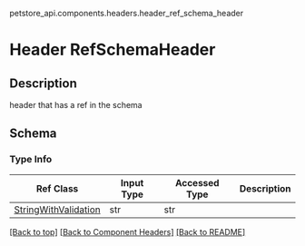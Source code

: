 petstore_api.components.headers.header_ref_schema_header
# Header RefSchemaHeader

## Description
header that has a ref in the schema

## Schema

### Type Info
Ref Class | Input Type | Accessed Type | Description
--------- | ---------- | ------------- | ------------
[StringWithValidation](../../components/schema/string_with_validation.md) | str | str |

[[Back to top]](#top) [[Back to Component Headers]](../../../README.md#Component-Headers) [[Back to README]](../../../README.md)
